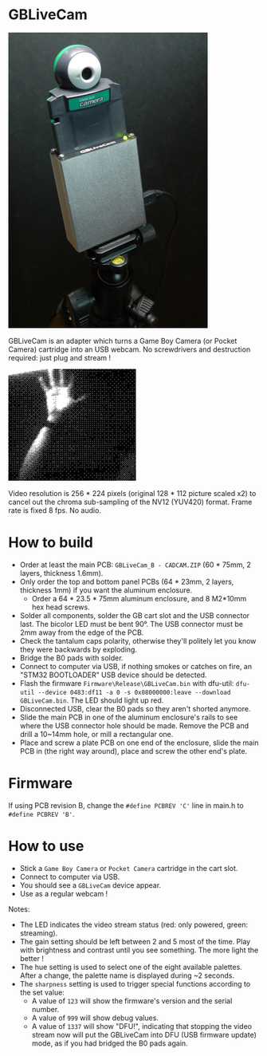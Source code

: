 # GBLiveCam

![GBLiveCam in use](photo.jpg)

GBLiveCam is an adapter which turns a Game Boy Camera (or Pocket Camera) cartridge into an USB webcam.
No screwdrivers and destruction required: just plug and stream !

![GIF video example](video.gif)

Video resolution is 256 * 224 pixels (original 128 * 112 picture scaled x2) to cancel out the chroma sub-sampling of the NV12 (YUV420) format. Frame rate is fixed 8 fps. No audio.

# How to build

* Order at least the main PCB: `GBLiveCam_B - CADCAM.ZIP` (60 * 75mm, 2 layers, thickness 1.6mm).
* Only order the top and bottom panel PCBs (64 * 23mm, 2 layers, thickness 1mm) if you want the aluminum enclosure.
  * Order a 64 * 23.5 * 75mm aluminum enclosure, and 8 M2*10mm hex head screws.
* Solder all components, solder the GB cart slot and the USB connector last. The bicolor LED must be bent 90°. The USB connector must be 2mm away from the edge of the PCB.
* Check the tantalum caps polarity, otherwise they'll politely let you know they were backwards by exploding.
* Bridge the B0 pads with solder.
* Connect to computer via USB, if nothing smokes or catches on fire, an "STM32 BOOTLOADER" USB device should be detected.
* Flash the firmware `Firmware\Release\GBLiveCam.bin` with dfu-util: `dfu-util --device 0483:df11 -a 0 -s 0x08000000:leave --download GBLiveCam.bin`. The LED should light up red.
* Disconnected USB, clear the B0 pads so they aren't shorted anymore.
* Slide the main PCB in one of the aluminum enclosure's rails to see where the USB connector hole should be made. Remove the PCB and drill a 10~14mm hole, or mill a rectangular one.
* Place and screw a plate PCB on one end of the enclosure, slide the main PCB in (the right way around), place and screw the other end's plate.

# Firmware

If using PCB revision B, change the `#define PCBREV 'C'` line in main.h to `#define PCBREV 'B'`.

# How to use

* Stick a `Game Boy Camera` or `Pocket Camera` cartridge in the cart slot.
* Connect to computer via USB.
* You should see a `GBLiveCam` device appear.
* Use as a regular webcam !

Notes:
* The LED indicates the video stream status (red: only powered, green: streaming).
* The gain setting should be left between 2 and 5 most of the time. Play with brightness and contrast until you see something. The more light the better !
* The hue setting is used to select one of the eight available palettes. After a change, the palette name is displayed during ~2 seconds.
* The `sharpness` setting is used to trigger special functions according to the set value:
  * A value of `123` will show the firmware's version and the serial number.
  * A value of `999` will show debug values.
  * A value of `1337` will show "DFU!", indicating that stopping the video stream now will put the GBLiveCam into DFU (USB firmware update) mode, as if you had bridged the B0 pads again.
